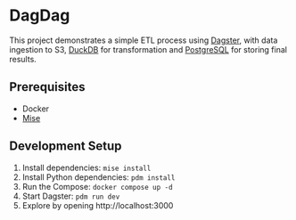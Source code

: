 # DagDag

This project demonstrates a simple ETL process using [Dagster](https://dagster.io/), with data ingestion to S3, [DuckDB](https://duckdb.org/) for transformation and [PostgreSQL](https://www.postgresql.org/) for storing final results.

## Prerequisites

- Docker
- [Mise](https://mise.jdx.dev/)

## Development Setup

1. Install dependencies: `mise install`
2. Install Python dependencies: `pdm install`
3. Run the Compose: `docker compose up -d`
4. Start Dagster: `pdm run dev`
5. Explore by opening http://localhost:3000
